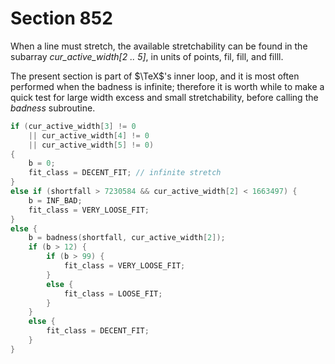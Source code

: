 # Section 852

When a line must stretch, the available stretchability can be found in the subarray *cur_active_width[2 .. 5]*, in units of points, fil, fill, and filll.

The present section is part of $\TeX$'s inner loop, and it is most often performed when the badness is infinite;
therefore it is worth while to make a quick test for large width excess and small stretchability, before calling the *badness* subroutine.

```c << Set the value of |b| to the badness for stretching the line, and compute the corresponding |fit_class| >>=
if (cur_active_width[3] != 0
    || cur_active_width[4] != 0
    || cur_active_width[5] != 0)
{
    b = 0;
    fit_class = DECENT_FIT; // infinite stretch
}
else if (shortfall > 7230584 && cur_active_width[2] < 1663497) {
    b = INF_BAD;
    fit_class = VERY_LOOSE_FIT;
}
else {
    b = badness(shortfall, cur_active_width[2]);
    if (b > 12) {
        if (b > 99) {
            fit_class = VERY_LOOSE_FIT;
        }
        else {
            fit_class = LOOSE_FIT;
        }
    }
    else {
        fit_class = DECENT_FIT;
    }
}
```
